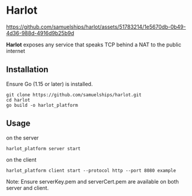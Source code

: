 # Harlot

https://github.com/samuelships/harlot/assets/51783214/1e5670db-0b49-4d36-988d-4916d9b25b9d

**Harlot** exposes any service that speaks TCP behind a NAT to the public internet

## Installation

Ensure Go (1.15 or later) is installed.

```
git clone https://github.com/samuelships/harlot.git
cd harlot
go build -o harlot_platform
```

## Usage

on the server
```
harlot_platform server start
```

on the client
```
harlot_platform client start --protocol http --port 8080 example
```

Note: Ensure serverKey.pem and serverCert.pem are available on both server and client.

